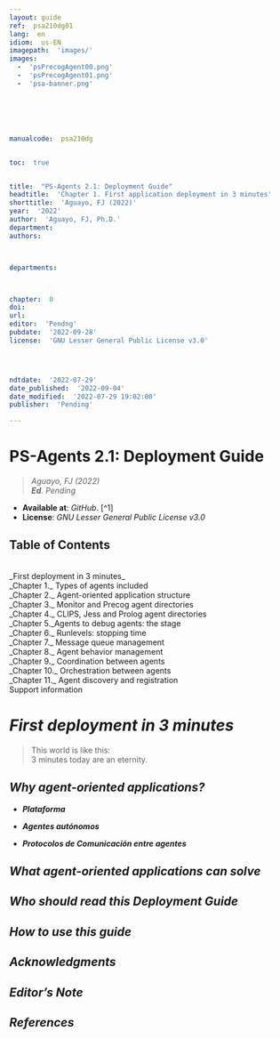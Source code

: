 ```yaml
---
layout: guide
ref:  psa210dg01
lang:  en
idiom:  us-EN
imagepath:  'images/'
images:
  -  'psPrecogAgent00.png'
  -  'psPrecogAgent01.png'
  -  'psa-banner.png'






manualcode:  psa210dg


toc:  true


title:  "PS-Agents 2.1: Deployment Guide"
headtitle:  'Chapter 1. First application deployment in 3 minutes'
shorttitle:  'Aguayo, FJ (2022)'
year:  '2022'
author:  'Aguayo, FJ, Ph.D.'
department:  
authors:



departments:



chapter:  0
doi:  
url:  
editor:  'Pendng'
pubdate:  '2022-09-28'
license:  'GNU Lesser General Public License v3.0'




ndtdate:  '2022-07-29'
date_published:  '2022-09-04'
date_modified:  '2022-07-29 19:02:00'
publisher:  'Pending'

---
```



<h1 class="no_toc">PS-Agents 2.1: Deployment Guide</h1>

>  _Aguayo, FJ (2022)_<br>
>  _**Ed**.  Pending_


-  **Available at**: _GitHub_. [^1]
-  **License**: _GNU Lesser General Public License v3.0_


<h2 class="no_toc">Table of Contents</h2>
<br>
_First deployment in 3 minutes_<br>
_Chapter 1._ Types of agents included<br>
_Chapter 2._ Agent-oriented application structure<br>
_Chapter 3._ Monitor and Precog agent directories<br>
_Chapter 4._ CLIPS, Jess and Prolog agent directories<br>
_Chapter 5._Agents to debug agents: the stage<br>
_Chapter 6._ Runlevels: stopping time<br>
_Chapter 7._ Message queue management<br>
_Chapter 8._ Agent behavior management<br>
_Chapter 9._ Coordination between agents<br>
_Chapter 10._ Orchestration between agents<br>
_Chapter 11._ Agent discovery and registration<br>
Support information<br>




#  _First deployment in 3 minutes_



>  This world is like this: <br>3 minutes today are an eternity.








##  _Why agent-oriented applications?_







-  _**Plataforma**_

-  _**Agentes autónomos**_

-  _**Protocolos de Comunicación entre agentes**_
  


  



##  _What agent-oriented applications can solve_



##  _Who should read this Deployment Guide_





##  _How to use this guide_







##  _Acknowledgments_


    
    

##  _Editor’s Note_











##  _References_
